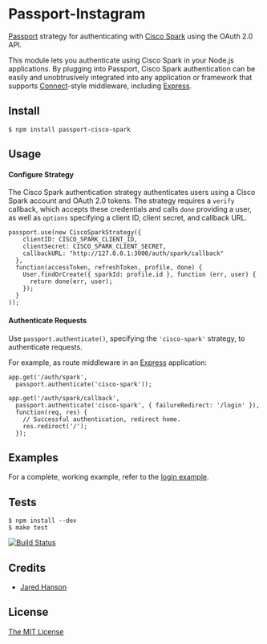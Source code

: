 # Passport-Instagram

[Passport](https://github.com/jaredhanson/passport) strategy for authenticating
with [Cisco Spark](https://www.ciscospark.com/) using the OAuth 2.0 API.

This module lets you authenticate using Cisco Spark in your Node.js applications.
By plugging into Passport, Cisco Spark authentication can be easily and
unobtrusively integrated into any application or framework that supports
[Connect](http://www.senchalabs.org/connect/)-style middleware, including
[Express](http://expressjs.com/).

## Install

    $ npm install passport-cisco-spark

## Usage

#### Configure Strategy

The Cisco Spark authentication strategy authenticates users using a Cisco Spark
account and OAuth 2.0 tokens.  The strategy requires a `verify` callback, which
accepts these credentials and calls `done` providing a user, as well as
`options` specifying a client ID, client secret, and callback URL.

    passport.use(new CiscoSparkStrategy({
        clientID: CISCO_SPARK_CLIENT_ID,
        clientSecret: CISCO_SPARK_CLIENT_SECRET,
        callbackURL: "http://127.0.0.1:3000/auth/spark/callback"
      },
      function(accessToken, refreshToken, profile, done) {
        User.findOrCreate({ sparkId: profile.id }, function (err, user) {
          return done(err, user);
        });
      }
    ));

#### Authenticate Requests

Use `passport.authenticate()`, specifying the `'cisco-spark'` strategy, to
authenticate requests.

For example, as route middleware in an [Express](http://expressjs.com/)
application:

    app.get('/auth/spark',
      passport.authenticate('cisco-spark'));

    app.get('/auth/spark/callback', 
      passport.authenticate('cisco-spark', { failureRedirect: '/login' }),
      function(req, res) {
        // Successful authentication, redirect home.
        res.redirect('/');
      });

## Examples

For a complete, working example, refer to the [login example](https://github.com/bastien-md/passport-cisco-spark/tree/master/examples/login).

## Tests

    $ npm install --dev
    $ make test

[![Build Status](https://travis-ci.org/bastien-md/passport-cisco-spark.svg?branch=master)](https://travis-ci.org/bastien-md/passport-cisco-spark)

## Credits

  - [Jared Hanson](http://github.com/jaredhanson)

## License

[The MIT License](http://opensource.org/licenses/MIT)
